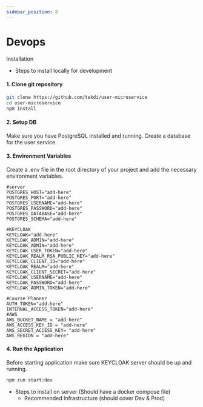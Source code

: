 ```yaml
---
sidebar_position: 8
---
```


# Devops

Installation

- Steps to install locally for development

#### 1. Clone git repository

```sh
git clone https://github.com/tekdi/user-microservice
cd user-microservice
npm install
```

#### 2. Setup DB

Make sure you have PostgreSQL installed and running. Create a database for the user service

#### 3. Environment Variables

Create a .env file in the root directory of your project and add the necessary environment variables.

```dotenv
#server
POSTGRES_HOST="add-here"
POSTGRES_PORT="add-here"
POSTGRES_USERNAME="add-here"
POSTGRES_PASSWORD="add-here"
POSTGRES_DATABASE="add-here"
POSTGRES_SCHEMA="add-here"

#KEYCLOAK
KEYCLOAK="add-here"
KEYCLOAK_ADMIN="add-here"
KEYCLOAK_ADMIN="add-here"
KEYCLOAK_USER_TOKEN="add-here"
KEYCLOAK_REALM_RSA_PUBLIC_KEY="add-here"
KEYCLOAK_CLIENT_ID="add-here"
KEYCLOAK_REALM="add-here"
KEYCLOAK_CLIENT_SECRET="add-here"
KEYCLOAK_USERNAME="add-here"
KEYCLOAK_PASSWORD="add-here"
KEYCLOAK_ADMIN_TOKEN="add-here"

#Course Planner
AUTH_TOKEN="add-here"
INTERNAL_ACCESS_TOKEN="add-here"
#AWS
AWS_BUCKET_NAME = "add-here"
AWS_ACCESS_KEY_ID = "add-here"
AWS_SECRET_ACCESS_KEY= "add-here"
AWS_REGION = "add-here"
```

#### 4. Run the Application

Before starting application make sure KEYCLOAK server should be up and running.

```sh
npm run start:dev
```

- Steps to install on server (Should have a docker compose file)
  - Recommended Infrastructure (should cover Dev & Prod)
